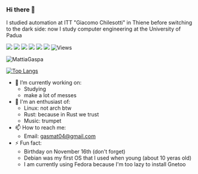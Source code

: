 ### Hi there 👋
I studied automation at ITT "Giacomo Chilesotti" in Thiene before switching to the dark side: now I study computer engineering at the University of Padua

![](https://img.shields.io/badge/OS-Linux-informational?style=flat&logo=linux&logoColor=white&color=2bbc8a)
![](https://img.shields.io/badge/Shell-Bash-informational?style=flat&logo=gnu-bash&logoColor=white&color=2bbc8a)
![](https://img.shields.io/badge/Editor-Vim-informational?style=flat&logo=vim&logoColor=white&color=2bbc8a)
![](https://img.shields.io/badge/Code-Python-informational?style=flat&logo=python&logoColor=white&color=2bbc8a)
![](https://img.shields.io/badge/Code-C-informational?style=flat&logo=c&logoColor=white&color=2bbc8a)
![](https://img.shields.io/badge/Code-Rust-informational?style=flat&logo=rust&logoColor=white&color=2bbc8a)
![Views](https://komarev.com/ghpvc/?username=MattiaGaspa&style=flat-square&color=green)

<img align="center" src="https://github-readme-stats.vercel.app/api?username=MattiaGaspa&include_all_commits=true&count_private=true&show_icons=true&line_height=20&title_color=7A7ADB&icon_color=2234AE&text_color=D3D3D3&bg_color=0,000000,130F40" alt="MattiaGaspa">

[![Top Langs](https://github-readme-stats.vercel.app/api/top-langs/?username=MattiaGaspa&layout=compact&text_color=daf7dc&bg_color=151515)](https://github.com/MattiaGaspa/github-readme-stats)

- 🔭 I’m currently working on:
  - Studying
  - make a lot of messes
- 🌱 I'm an enthusiast of:
  - Linux: not arch btw
  - Rust: because in Rust we trust
  - Music: trumpet
- 📫 How to reach me:
  - Email: gasmat04@gmail.com
- ⚡ Fun fact:
  - Birthday on November 16th (don't forget)
  - Debian was my first OS that I used when young (about 10 yeras old)
  - I am currently using Fedora because I'm too lazy to install Gnetoo
